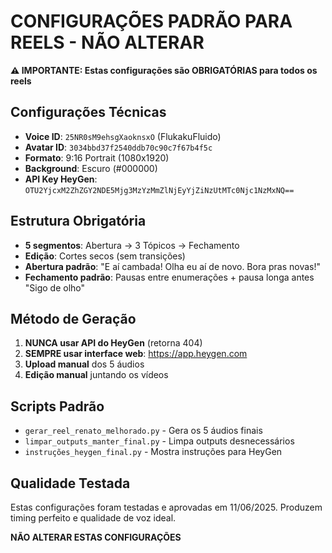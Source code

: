 # CONFIGURAÇÕES PADRÃO PARA REELS - NÃO ALTERAR

**⚠️ IMPORTANTE: Estas configurações são OBRIGATÓRIAS para todos os reels**

## Configurações Técnicas
- **Voice ID**: `25NR0sM9ehsgXaoknsxO` (FlukakuFluido)
- **Avatar ID**: `3034bbd37f2540ddb70c90c7f67b4f5c`
- **Formato**: 9:16 Portrait (1080x1920)
- **Background**: Escuro (#000000)
- **API Key HeyGen**: `OTU2YjcxM2ZhZGY2NDE5Mjg3MzYzMmZlNjEyYjZiNzUtMTc0Njc1NzMxNQ==`

## Estrutura Obrigatória
- **5 segmentos**: Abertura → 3 Tópicos → Fechamento
- **Edição**: Cortes secos (sem transições)
- **Abertura padrão**: "E aí cambada! Olha eu aí de novo. Bora pras novas!"
- **Fechamento padrão**: Pausas entre enumerações + pausa longa antes "Sigo de olho"

## Método de Geração
1. **NUNCA usar API do HeyGen** (retorna 404)
2. **SEMPRE usar interface web**: https://app.heygen.com
3. **Upload manual** dos 5 áudios
4. **Edição manual** juntando os vídeos

## Scripts Padrão
- `gerar_reel_renato_melhorado.py` - Gera os 5 áudios finais
- `limpar_outputs_manter_final.py` - Limpa outputs desnecessários  
- `instruções_heygen_final.py` - Mostra instruções para HeyGen

## Qualidade Testada
Estas configurações foram testadas e aprovadas em 11/06/2025.
Produzem timing perfeito e qualidade de voz ideal.

**NÃO ALTERAR ESTAS CONFIGURAÇÕES**